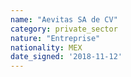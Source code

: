 ```yaml
---
name: "Aevitas SA de CV"
category: private_sector
nature: "Entreprise"
nationality: MEX
date_signed: '2018-11-12'
---
```

    